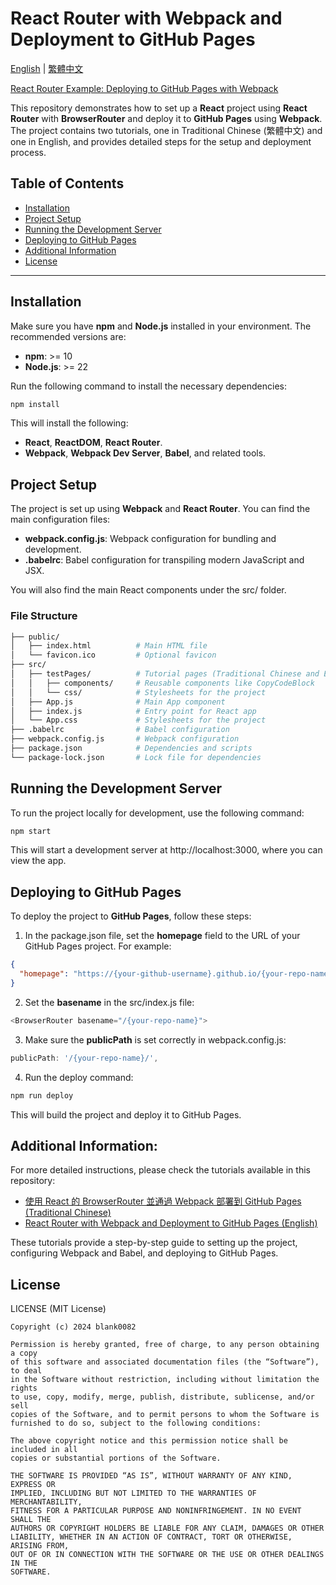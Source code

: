# React Router with Webpack and Deployment to GitHub Pages

[English](README.md) | [繁體中文](README.zh-TW.md)

[React Router Example: Deploying to GitHub Pages with Webpack](https://blank0082.github.io/reactRouterGithubPagesWithWebpackExample/)

This repository demonstrates how to set up a **React** project using **React Router** with **BrowserRouter** and deploy it to **GitHub Pages** using **Webpack**. The project contains two tutorials, one in Traditional Chinese (繁體中文) and one in English, and provides detailed steps for the setup and deployment process.

## Table of Contents
- [Installation](#installation)
- [Project Setup](#project-setup)
- [Running the Development Server](#running-the-development-server)
- [Deploying to GitHub Pages](#deploying-to-github-pages)
- [Additional Information](#additional-information)
- [License](#license)

---

## Installation

Make sure you have **npm** and **Node.js** installed in your environment. The recommended versions are:

- **npm**: >= 10
- **Node.js**: >= 22

Run the following command to install the necessary dependencies:

```bash
npm install
```
This will install the following:

- **React**, **ReactDOM**, **React Router**.
- **Webpack**, **Webpack Dev Server**, **Babel**, and related tools.

## Project Setup

The project is set up using **Webpack** and **React Router**. You can find the main configuration files:

- **webpack.config.js**: Webpack configuration for bundling and development.
- **.babelrc**: Babel configuration for transpiling modern JavaScript and JSX.

You will also find the main React components under the src/ folder.

### File Structure

```bash
├── public/
│   ├── index.html          # Main HTML file
│   └── favicon.ico         # Optional favicon
├── src/
│   ├── testPages/          # Tutorial pages (Traditional Chinese and English)
│   │   ├── components/     # Reusable components like CopyCodeBlock
│   │   └── css/            # Stylesheets for the project
│   ├── App.js              # Main App component
│   ├── index.js            # Entry point for React app
│   └── App.css             # Stylesheets for the project
├── .babelrc                # Babel configuration
├── webpack.config.js       # Webpack configuration
├── package.json            # Dependencies and scripts
└── package-lock.json       # Lock file for dependencies
```

## Running the Development Server

To run the project locally for development, use the following command:

```bash
npm start
```

This will start a development server at http://localhost:3000, where you can view the app.

## Deploying to GitHub Pages

To deploy the project to **GitHub Pages**, follow these steps:

1.  In the package.json file, set the **homepage** field to the URL of your GitHub Pages project. For example:

```json
{
  "homepage": "https://{your-github-username}.github.io/{your-repo-name}"
}
```

2.	Set the **basename** in the src/index.js file:

```javascript
<BrowserRouter basename="/{your-repo-name}">
```

3.  Make sure the **publicPath** is set correctly in webpack.config.js:

```javascript
publicPath: '/{your-repo-name}/',
```

4.	Run the deploy command:

```bash
npm run deploy
```

This will build the project and deploy it to GitHub Pages.

## Additional Information:

For more detailed instructions, please check the tutorials available in this repository:

- [使用 React 的 BrowserRouter 並通過 Webpack 部署到 GitHub Pages (Traditional Chinese)](https://blank0082.github.io/reactRouterGithubPagesWithWebpackExample/tutorialZhTw)
- [React Router with Webpack and Deployment to GitHub Pages (English)](https://blank0082.github.io/reactRouterGithubPagesWithWebpackExample/tutorialEn)

These tutorials provide a step-by-step guide to setting up the project, configuring Webpack and Babel, and deploying to GitHub Pages.

## License

LICENSE (MIT License)
```
Copyright (c) 2024 blank0082

Permission is hereby granted, free of charge, to any person obtaining a copy
of this software and associated documentation files (the “Software”), to deal
in the Software without restriction, including without limitation the rights
to use, copy, modify, merge, publish, distribute, sublicense, and/or sell
copies of the Software, and to permit persons to whom the Software is
furnished to do so, subject to the following conditions:

The above copyright notice and this permission notice shall be included in all
copies or substantial portions of the Software.

THE SOFTWARE IS PROVIDED “AS IS”, WITHOUT WARRANTY OF ANY KIND, EXPRESS OR
IMPLIED, INCLUDING BUT NOT LIMITED TO THE WARRANTIES OF MERCHANTABILITY,
FITNESS FOR A PARTICULAR PURPOSE AND NONINFRINGEMENT. IN NO EVENT SHALL THE
AUTHORS OR COPYRIGHT HOLDERS BE LIABLE FOR ANY CLAIM, DAMAGES OR OTHER
LIABILITY, WHETHER IN AN ACTION OF CONTRACT, TORT OR OTHERWISE, ARISING FROM,
OUT OF OR IN CONNECTION WITH THE SOFTWARE OR THE USE OR OTHER DEALINGS IN THE
SOFTWARE.
```
